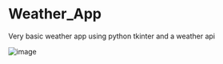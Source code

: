 # Weather_App
Very basic weather app using python tkinter and a weather api 



![image](https://user-images.githubusercontent.com/97820338/210202636-11694012-8964-4f00-8866-525b8521054c.png)
